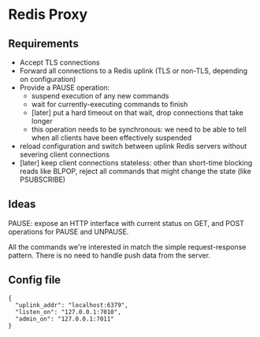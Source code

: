 Redis Proxy
===========


Requirements
------------

- Accept TLS connections
- Forward all connections to a Redis uplink (TLS or non-TLS, depending
  on configuration)
- Provide a PAUSE operation:
  - suspend execution of any new commands
  - wait for currently-executing commands to finish
  - [later] put a hard timeout on that wait, drop connections that
    take longer
  - this operation needs to be synchronous: we need to be able to tell
    when all clients have been effectively suspended
- reload configuration and switch between uplink Redis servers without
  severing client connections
- [later] keep client connections stateless: other than short-time
  blocking reads like BLPOP, reject all commands that might change the
  state (like PSUBSCRIBE)


Ideas
-----

PAUSE: expose an HTTP interface with current status on GET, and POST
operations for PAUSE and UNPAUSE.

All the commands we're interested in match the simple request-response
pattern.  There is no need to handle push data from the server.


Config file
-----------

```
{
  "uplink_addr": "localhost:6379",
  "listen_on": "127.0.0.1:7010",
  "admin_on": "127.0.0.1:7011"
}
```
